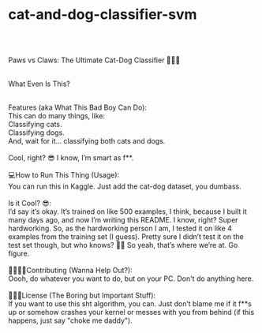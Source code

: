 # cat-and-dog-classifier-svm
 <br><br>

Paws vs Claws: The Ultimate Cat-Dog Classifier 🐾🐶🐱<br><br>

What Even Is This?
<br>
<br>
<!-- Add funny intro about what the project does -->Features (aka What This Bad Boy Can Do):
<br>
This can do many things, like:
<br>
Classifying cats.
<br>
Classifying dogs.
<br>
And, wait for it… classifying both cats and dogs.
<br>
<br>
Cool, right? 😎 I know, I’m smart as f**.
<br>
<br>
💻How to Run This Thing (Usage):
<br>
You can run this in Kaggle. Just add the cat-dog dataset, you dumbass.
<br>
<br>
Is it Cool? 😎:
<br>
I’d say it’s okay. It’s trained on like 500 examples, I think, because I built it many days ago, and now I’m writing this README. I know, right? Super hardworking.
So, as the hardworking person I am, I tested it on like 4 examples from the training set (I guess). Pretty sure I didn’t test it on the test set though, but who knows? 🤷‍♂️ So yeah, that’s where we’re at. Go figure.
<br>
<br>
👨‍💻👨‍🎤Contributing (Wanna Help Out?):
<br>
Oooh, do whatever you want to do, but on your PC. Don't do anything here. 
<br>
<br>
🤫🧏‍♂️License (The Boring but Important Stuff):
<br>
If you want to use this sht algorithm, you can. Just don’t blame me if it f**s up or somehow crashes your kernel or messes with you from behind (if this happens, just say "choke me daddy"). 

<!-- Briefly mention the license -->
